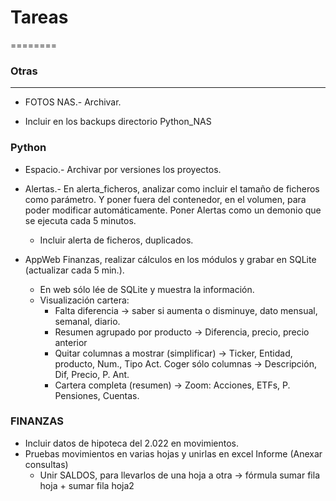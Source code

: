 # Tareas
========

### Otras
----------

* FOTOS NAS.- Archivar.

* Incluir en los backups directorio Python_NAS


### Python

* Espacio.- Archivar por versiones los proyectos.


* Alertas.- En alerta_ficheros, analizar como incluir el tamaño de ficheros como parámetro. Y poner fuera del contenedor, en el volumen, para poder modificar automáticamente.
    Poner Alertas como un demonio que se ejecuta cada 5 minutos.
    - Incluir alerta de ficheros, duplicados.

* AppWeb Finanzas, realizar cálculos en los módulos y grabar en SQLite (actualizar cada 5 min.).
    - En web sólo lée de SQLite y muestra la información.
    - Visualización cartera:
        * Falta diferencia -> saber si aumenta o disminuye, dato mensual, semanal, diario.
        * Resumen agrupado por producto -> Diferencia, precio, precio anterior
        * Quitar columnas a mostrar (simplificar) -> Ticker, Entidad, producto, Num., Tipo Act.
            Coger sólo columnas -> Descripción, Dif, Precio, P. Ant.
        * Cartera completa (resumen) -> Zoom: Acciones, ETFs, P. Pensiones, Cuentas.


### FINANZAS

* Incluir datos de hipoteca del 2.022 en movimientos.
* Pruebas movimientos en varias hojas y unirlas en excel Informe (Anexar consultas)
    * Unir SALDOS, para llevarlos de una hoja a otra -> fórmula sumar fila hoja + sumar fila hoja2 
